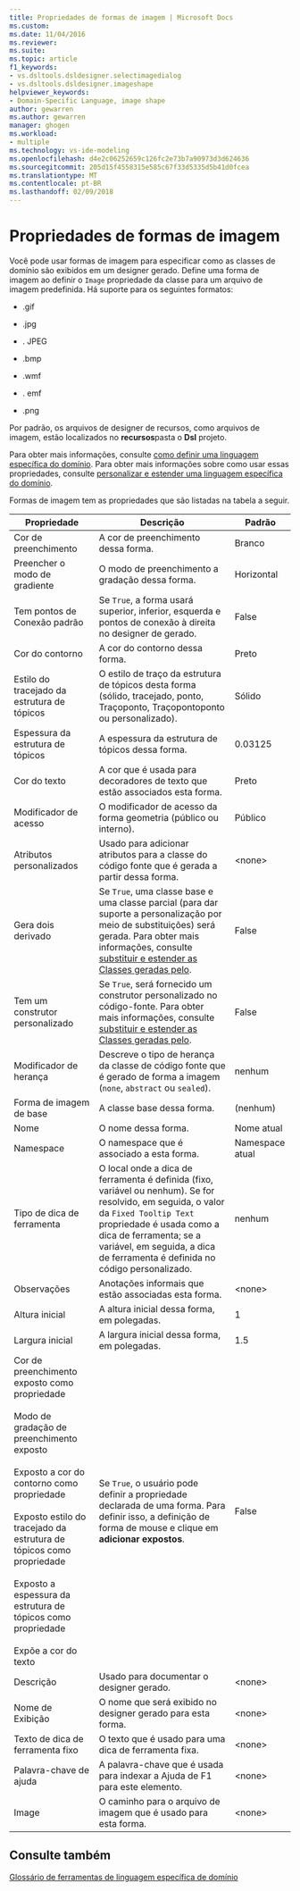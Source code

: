 ```yaml
---
title: Propriedades de formas de imagem | Microsoft Docs
ms.custom: 
ms.date: 11/04/2016
ms.reviewer: 
ms.suite: 
ms.topic: article
f1_keywords:
- vs.dsltools.dsldesigner.selectimagedialog
- vs.dsltools.dsldesigner.imageshape
helpviewer_keywords:
- Domain-Specific Language, image shape
author: gewarren
ms.author: gewarren
manager: ghogen
ms.workload:
- multiple
ms.technology: vs-ide-modeling
ms.openlocfilehash: d4e2c06252659c126fc2e73b7a90973d3d624636
ms.sourcegitcommit: 205d15f4558315e585c67f33d5335d5b41d0fcea
ms.translationtype: MT
ms.contentlocale: pt-BR
ms.lasthandoff: 02/09/2018
---
```

# <a name="properties-of-image-shapes"></a>Propriedades de formas de imagem
Você pode usar formas de imagem para especificar como as classes de domínio são exibidos em um designer gerado. Define uma forma de imagem ao definir o `Image` propriedade da classe para um arquivo de imagem predefinida. Há suporte para os seguintes formatos:  
  
-   .gif  
  
-   .jpg  
  
-   . JPEG  
  
-   .bmp  
  
-   .wmf  
  
-   . emf  
  
-   .png  
  
 Por padrão, os arquivos de designer de recursos, como arquivos de imagem, estão localizados no **recursos**pasta o **Dsl** projeto.  
  
 Para obter mais informações, consulte [como definir uma linguagem específica do domínio](../modeling/how-to-define-a-domain-specific-language.md). Para obter mais informações sobre como usar essas propriedades, consulte [personalizar e estender uma linguagem específica do domínio](../modeling/customizing-and-extending-a-domain-specific-language.md).  
  
 Formas de imagem tem as propriedades que são listadas na tabela a seguir.  
  
|Propriedade|Descrição|Padrão|  
|--------------|-----------------|-------------|  
|Cor de preenchimento|A cor de preenchimento dessa forma.|Branco|  
|Preencher o modo de gradiente|O modo de preenchimento a gradação dessa forma.|Horizontal|  
|Tem pontos de Conexão padrão|Se `True`, a forma usará superior, inferior, esquerda e pontos de conexão à direita no designer de gerado.|False|  
|Cor do contorno|A cor do contorno dessa forma.|Preto|  
|Estilo do tracejado da estrutura de tópicos|O estilo de traço da estrutura de tópicos desta forma (sólido, tracejado, ponto, Traçoponto, Traçopontoponto ou personalizado).|Sólido|  
|Espessura da estrutura de tópicos|A espessura da estrutura de tópicos dessa forma.|0.03125|  
|Cor do texto|A cor que é usada para decoradores de texto que estão associados esta forma.|Preto|  
|Modificador de acesso|O modificador de acesso da forma geometria (público ou interno).|Público|  
|Atributos personalizados|Usado para adicionar atributos para a classe do código fonte que é gerada a partir dessa forma.|\<none>|  
|Gera dois derivado|Se `True`, uma classe base e uma classe parcial (para dar suporte a personalização por meio de substituições) será gerada. Para obter mais informações, consulte [substituir e estender as Classes geradas pelo](../modeling/overriding-and-extending-the-generated-classes.md).|False|  
|Tem um construtor personalizado|Se `True`, será fornecido um construtor personalizado no código-fonte. Para obter mais informações, consulte [substituir e estender as Classes geradas pelo](../modeling/overriding-and-extending-the-generated-classes.md).|False|  
|Modificador de herança|Descreve o tipo de herança da classe de código fonte que é gerado de forma a imagem (`none`, `abstract` ou `sealed`).|nenhum|  
|Forma de imagem de base|A classe base dessa forma.|(nenhum)|  
|Nome|O nome dessa forma.|Nome atual|  
|Namespace|O namespace que é associado a esta forma.|Namespace atual|  
|Tipo de dica de ferramenta|O local onde a dica de ferramenta é definida (fixo, variável ou nenhum). Se for resolvido, em seguida, o valor da `Fixed Tooltip Text` propriedade é usada como a dica de ferramenta; se a variável, em seguida, a dica de ferramenta é definida no código personalizado.|nenhum|  
|Observações|Anotações informais que estão associadas esta forma.|\<none>|  
|Altura inicial|A altura inicial dessa forma, em polegadas.|1|  
|Largura inicial|A largura inicial dessa forma, em polegadas.|1.5|  
|Cor de preenchimento exposto como propriedade<br /><br /> Modo de gradação de preenchimento exposto<br /><br /> Exposto a cor do contorno como propriedade<br /><br /> Exposto estilo do tracejado da estrutura de tópicos como propriedade<br /><br /> Exposto a espessura da estrutura de tópicos como propriedade<br /><br /> Expõe a cor do texto|Se `True`, o usuário pode definir a propriedade declarada de uma forma. Para definir isso, a definição de forma de mouse e clique em **adicionar expostos**.|False|  
|Descrição|Usado para documentar o designer gerado.|\<none>|  
|Nome de Exibição|O nome que será exibido no designer gerado para esta forma.|\<none>|  
|Texto de dica de ferramenta fixo|O texto que é usado para uma dica de ferramenta fixa.|\<none>|  
|Palavra-chave de ajuda|A palavra-chave que é usada para indexar a Ajuda de F1 para este elemento.|\<none>|  
|Image|O caminho para o arquivo de imagem que é usado para esta forma.|\<none>|  
  
## <a name="see-also"></a>Consulte também  
 [Glossário de ferramentas de linguagem específica de domínio](http://msdn.microsoft.com/ca5e84cb-a315-465c-be24-76aa3df276aa)
